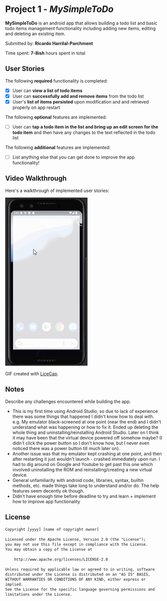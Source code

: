 # Project 1 - *MySimpleToDo*

**MySimpleToDo** is an android app that allows building a todo list and basic todo items management functionality including adding new items, editing and deleting an existing item.

Submitted by: **Ricardo Harrilal-Parchment**

Time spent: **7-8ish** hours spent in total

## User Stories

The following **required** functionality is completed:

* [x] User can **view a list of todo items**
* [x] User can **successfully add and remove items** from the todo list
* [x] User's **list of items persisted** upon modification and and retrieved properly on app restart

The following **optional** features are implemented:

* [ ] User can **tap a todo item in the list and bring up an edit screen for the todo item** and then have any changes to the text reflected in the todo list

The following **additional** features are implemented:

* [ ] List anything else that you can get done to improve the app functionality!

## Video Walkthrough

Here's a walkthrough of implemented user stories:

<img src='Walkthrough.gif' title='Video Walkthrough' width='' alt='Video Walkthrough' />

GIF created with [LiceCap](http://www.cockos.com/licecap/).

## Notes

Describe any challenges encountered while building the app.

- This is my first time using Android Studio, so due to lack of experience there was some things that happened I didn't know how to deal with. 
  e.g. My emulator black-screened at one point (near the end) and I didn't understand what was happening or how to fix it. Ended up deleting the whole thing and uninstalling/reinstalling Android Studio. Later on I think it may have been that the virtual device powered off somehow maybe? (I didn't click the power button so I don't know how, but I never even noticed there was a power button till much later on).
- Another issue was that my emulator kept crashing at one point, and then after restarting it just wouldn't launch - crashed immediately upon run. I had to dig around on Google and Youtube to get past this one which involved uninstalling the ROM and reinstalling/creating a new virtual device.
- General unfamiliarity with android code, libraries, syntax, builtin methods, etc. made things take long to understand and/or do. The help features seem decently ok though.
- Didn't have enough time before deadline to try and learn + implement how to improve app functionality



## License

    Copyright [yyyy] [name of copyright owner]

    Licensed under the Apache License, Version 2.0 (the "License");
    you may not use this file except in compliance with the License.
    You may obtain a copy of the License at

        http://www.apache.org/licenses/LICENSE-2.0

    Unless required by applicable law or agreed to in writing, software
    distributed under the License is distributed on an "AS IS" BASIS,
    WITHOUT WARRANTIES OR CONDITIONS OF ANY KIND, either express or implied.
    See the License for the specific language governing permissions and
    limitations under the License.
